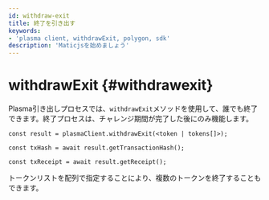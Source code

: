 ```yaml
---
id: withdraw-exit
title: 終了を引き出す
keywords:
- 'plasma client, withdrawExit, polygon, sdk'
description: 'Maticjsを始めましょう'
---
```


# withdrawExit {#withdrawexit}

Plasma引き出しプロセスでは、`withdrawExit`メソッドを使用して、誰でも終了できます。終了プロセスは、チャレンジ期間が完了した後にのみ機能します。

```
const result = plasmaClient.withdrawExit(<token | tokens[]>);

const txHash = await result.getTransactionHash();

const txReceipt = await result.getReceipt();

```

トークンリストを配列で指定することにより、複数のトークンを終了することもできます。
